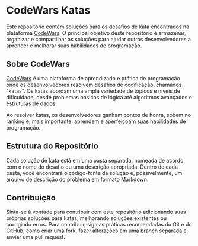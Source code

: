 # CodeWars Katas

Este repositório contém soluções para os desafios de kata encontrados na plataforma [CodeWars](https://www.codewars.com/). O principal objetivo deste repositório é armazenar, organizar e compartilhar as soluções para ajudar outros desenvolvedores a aprender e melhorar suas habilidades de programação.

## Sobre CodeWars

[CodeWars](https://www.codewars.com/) é uma plataforma de aprendizado e prática de programação onde os desenvolvedores resolvem desafios de codificação, chamados "katas". Os katas abordam uma ampla variedade de tópicos e níveis de dificuldade, desde problemas básicos de lógica até algoritmos avançados e estruturas de dados.

Ao resolver katas, os desenvolvedores ganham pontos de honra, sobem no ranking e, mais importante, aprendem e aperfeiçoam suas habilidades de programação.

## Estrutura do Repositório

Cada solução de kata está em uma pasta separada, nomeada de acordo com o nome do desafio ou uma descrição apropriada. Dentro de cada pasta, você encontrará o código-fonte da solução e, possivelmente, um arquivo de descrição do problema em formato Markdown.

## Contribuição

Sinta-se à vontade para contribuir com este repositório adicionando suas próprias soluções para katas, melhorando soluções existentes ou corrigindo erros. Para contribuir, siga as práticas recomendadas do Git e do GitHub, como criar uma fork, fazer alterações em uma branch separada e enviar uma pull request.
